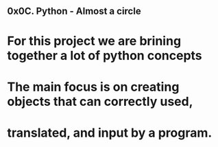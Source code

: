 ## 0x0C. Python - Almost a circle

# For this project we are brining together a lot of python concepts
# The main focus is on creating objects that can correctly used,
# translated, and input by a program.
